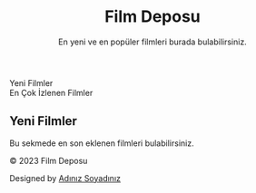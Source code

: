<body>
    <header>
        <h1>Film Deposu</h1>
        <p>En yeni ve en popüler filmleri burada bulabilirsiniz.</p>
    </header>
    <main>
        <div class="tabs">
            <div class="tab" onclick="showTab('new')">Yeni Filmler</div>
            <div class="tab" onclick="showTab('popular')">En Çok İzlenen Filmler</div>
        </div>
        <div class="content" id="new">
            <h2>Yeni Filmler</h2>
            <p>Bu sekmede en son eklenen filmleri bulabilirsiniz.</p>
            <!-- Yeni filmler listesi buraya gelebilir -->
        </div>
        <div class="content" id="popular" style="display: none;">
            <h2>En Çok İzlenen Filmler</h2>
            <p>Bu sekmede en çok izlenen filmleri bulabilirsiniz.</p>
            <!-- En çok izlenen filmler listesi buraya gelebilir -->
        </div>
    </main>
    <footer>
        <p>&copy; 2023 Film Deposu</p>
        <p>Designed by <a href="#">Adınız Soyadınız</a></p>
    </footer>
    <script>
        function showTab(tabName) {
            var tabs = document.getElementsByClassName("content");
            for (var i = 0; i < tabs.length; i++) {
                tabs[i].style.display = "none";
            }
            document.getElementById(tabName).style.display = "block";
        }
    </script>
</body>
